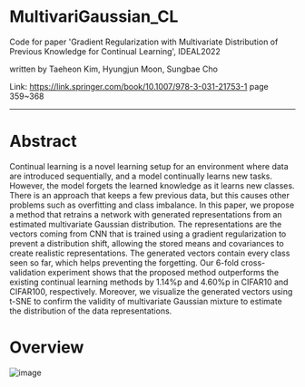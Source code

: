 # MultivariGaussian_CL
Code for paper 'Gradient Regularization with Multivariate Distribution of Previous Knowledge for Continual Learning', IDEAL2022

written by Taeheon Kim, Hyungjun Moon, Sungbae Cho

Link: https://link.springer.com/book/10.1007/978-3-031-21753-1 page 359~368

-----------------------------------------------------------------------------------------------------------------------------------
# Abstract
Continual learning is a novel learning setup for an environment where data are introduced sequentially, and a model continually learns new tasks. However, the model forgets the learned knowledge as it learns new classes. There is an approach that keeps a few previous data, but this causes other problems such as
overfitting and class imbalance. In this paper, we propose a method that retrains a network with generated representations from an estimated multivariate Gaussian distribution. The representations are the vectors coming from CNN that is trained using a gradient regularization to prevent a distribution shift, allowing the
stored means and covariances to create realistic representations. The generated vectors contain every class seen so far, which helps preventing the forgetting.
Our 6-fold cross-validation experiment shows that the proposed method outperforms the existing continual learning methods by 1.14%p and 4.60%p in CIFAR10 and CIFAR100, respectively. Moreover, we visualize the generated vectors using t-SNE to confirm the validity of multivariate Gaussian mixture to estimate the distribution of the data representations.


# Overview
![image](https://user-images.githubusercontent.com/99951369/217221449-e3d168e6-3feb-4a27-b5f2-9a1679d2d64a.png)
